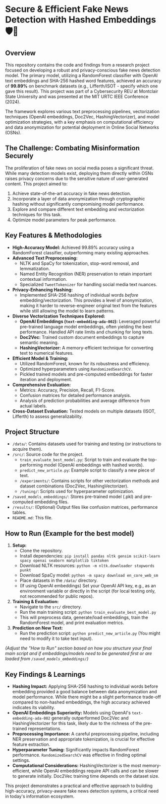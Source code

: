 # Secure & Efficient Fake News Detection with Hashed Embeddings 🛡️📰

## Overview

This repository contains the code and findings from a research project focused on developing a robust and privacy-conscious fake news detection model. The primary model, utilizing a RandomForest classifier with OpenAI text embeddings and SHA-256 hashed word features, achieved an accuracy of **99.89%** on benchmark datasets (e.g., Lifferth/ISOT - specify which one gave this result). This project was part of a Cybersecurity REU at Montclair State University and was presented at the MIT URTC IEEE Conference (2024).

The framework explores various text preprocessing pipelines, vectorization techniques (OpenAI embeddings, Doc2Vec, HashingVectorizer), and model optimization strategies, with a key emphasis on computational efficiency and data anonymization for potential deployment in Online Social Networks (OSNs).

## The Challenge: Combating Misinformation Securely

The proliferation of fake news on social media poses a significant threat. While many detection models exist, deploying them directly within OSNs raises privacy concerns due to the sensitive nature of user-generated content. This project aimed to:
1.  Achieve state-of-the-art accuracy in fake news detection.
2.  Incorporate a layer of data anonymization through cryptographic hashing without significantly compromising model performance.
3.  Explore and compare different text embedding and vectorization techniques for this task.
4.  Optimize model parameters for peak performance.

## Key Features & Methodologies

*   **High-Accuracy Model:** Achieved 99.89% accuracy using a RandomForest classifier, outperforming many existing approaches.
*   **Advanced Text Preprocessing:**
    *   NLTK and SpaCy for tokenization, stop-word removal, and lemmatization.
    *   Named Entity Recognition (NER) preservation to retain important contextual information.
    *   Specialized `TweetTokenizer` for handling social media text nuances.
*   **Privacy-Enhancing Hashing:**
    *   Implemented SHA-256 hashing of individual words *before* embedding/vectorization. This provides a level of anonymization, making it harder to reverse-engineer original text from the features while still allowing the model to learn patterns.
*   **Diverse Vectorization Techniques Explored:**
    *   **OpenAI Embeddings (`text-embedding-ada-002`):** Leveraged powerful pre-trained language model embeddings, often yielding the best performance. Handled API rate limits and chunking for long texts.
    *   **Doc2Vec:** Trained custom document embeddings to capture semantic meaning.
    *   **HashingVectorizer:** A memory-efficient technique for converting text to numerical features.
*   **Efficient Model & Training:**
    *   Utilized RandomForest, known for its robustness and efficiency.
    *   Optimized hyperparameters using `RandomizedSearchCV`.
    *   Pickled trained models and pre-computed embeddings for faster iteration and deployment.
*   **Comprehensive Evaluation:**
    *   Metrics: Accuracy, Precision, Recall, F1-Score.
    *   Confusion matrices for detailed performance analysis.
    *   Analysis of prediction probabilities and average difference from actual labels.
*   **Cross-Dataset Evaluation:** Tested models on multiple datasets (ISOT, Lifferth) to assess generalizability.

## Project Structure

*   `/data/`: Contains datasets used for training and testing (or instructions to acquire them).
*   `/src/`: Source code for the project.
    *   `train_evaluate_best_model.py`: Script to train and evaluate the top-performing model (OpenAI embeddings with hashed words).
    *   `predict_new_article.py`: Example script to classify a new piece of text.
    *   `/experiments/`: Contains scripts for other vectorization methods and dataset combinations (Doc2Vec, HashingVectorizer).
    *   `/tuning/`: Scripts used for hyperparameter optimization.
*   `/saved_models_embeddings/`: Stores pre-trained model (.pkl) and pre-computed embedding files.
*   `/results/`: (Optional) Output files like confusion matrices, performance tables.
*   `README.md`: This file.

## How to Run (Example for the best model)

1.  **Setup:**
    *   Clone the repository.
    *   Install dependencies: `pip install pandas nltk gensim scikit-learn spacy openai seaborn matplotlib tiktoken`
    *   Download NLTK resources: `python -m nltk.downloader stopwords punkt`
    *   Download SpaCy model: `python -m spacy download en_core_web_sm`
    *   Place datasets in the `/data/` directory.
    *   (If using OpenAI embeddings) Set your OpenAI API key, e.g., as an environment variable or directly in the script (for local testing only, not recommended for public repos).
2.  **Training & Evaluation:**
    *   Navigate to the `src/` directory.
    *   Run the main training script: `python train_evaluate_best_model.py`
    *   This will preprocess data, generate/load embeddings, train the RandomForest model, and print evaluation metrics.
3.  **Prediction on New Text:**
    *   Run the prediction script: `python predict_new_article.py` (You might need to modify it to take text input).

*(Adjust the "How to Run" section based on how you structure your final main script and if embeddings/models need to be generated first or are loaded from `/saved_models_embeddings/`)*

## Key Findings & Learnings

*   **Hashing Impact:** Applying SHA-256 hashing to individual words before embedding provided a good balance between data anonymization and model performance. While there might be a slight performance trade-off compared to non-hashed embeddings, the high accuracy achieved indicates its viability.
*   **OpenAI Embeddings Superiority:** Models using OpenAI's `text-embedding-ada-002` generally outperformed Doc2Vec and HashingVectorizer for this task, likely due to the richness of the pre-trained representations.
*   **Preprocessing Importance:** A careful preprocessing pipeline, including NER preservation and appropriate tokenization, is crucial for effective feature extraction.
*   **Hyperparameter Tuning:** Significantly impacts RandomForest performance. `RandomizedSearchCV` was effective in finding optimal settings.
*   **Computational Considerations:** HashingVectorizer is the most memory-efficient, while OpenAI embeddings require API calls and can be slower to generate initially. Doc2Vec training time depends on the dataset size.

This project demonstrates a practical and effective approach to building high-accuracy, privacy-aware fake news detection systems, a critical need in today's information ecosystem.
